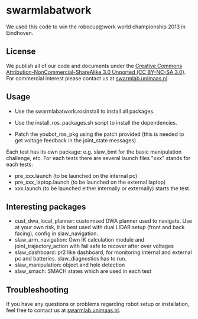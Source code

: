swarmlabatwork
==============

We used this code to win the robocup@work world championship 2013 in Eindhoven.

License
-------

We publish all of our code and documents under the [Creative Commons Attribution-NonCommercial-ShareAlike 3.0 Unported (CC BY-NC-SA 3.0)](https://creativecommons.org/licenses/by-nc-sa/3.0).
For commercial interest please contact us at [swarmlab.unimaas.nl](http://swarmlab.unimaas.nl).


Usage
-----------

* Use the swarmlabatwork.rosinstall to install all packages.
* Use the install_ros_packages.sh script to install the dependencies.

* Patch the youbot_ros_pkg using the patch provided (this is needed to get voltage feedback in the joint_state messages)

Each test has its own package: e.g. slaw_bmt for the basic manipulation challenge, etc.
For each tests there are several launch files "xxx" stands for each tests:

* pre_xxx.launch (to be launched on the internal pc)
* pre_xxx_laptop.launch (to be launched on the external laptop)
* xxx.launch (to be launched either internally or externally) starts the test. 

Interesting packages
-------
* cust_dwa_local_planner: customised DWA planner used to navigate. Use at your own risk, it is best used with dual LIDAR setup (front and back facing), config in slaw_navigation.
* slaw_arm_navigation: Own IK calculation module and joint_trajectory_action with fail safe to recover after over voltages
* slaw_dashboard: pr2 like dashboard, for monitoring internal and external pc and batteries. slaw_diagnostics has to run.
* slaw_manipulation: object and hole detection
* slaw_smach: SMACH states which are used in each test

Troubleshooting
------------
If you have any questions or problems regarding robot setup or installation, feel free to contact us at [swarmlab.unimaas.nl](http://swarmlab.unimaas.nl).